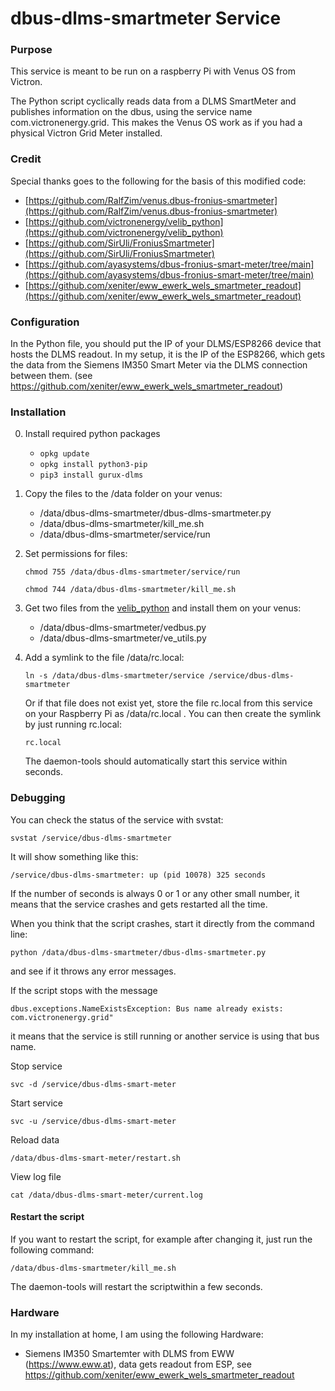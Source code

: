 # dbus-dlms-smartmeter Service

### Purpose

This service is meant to be run on a raspberry Pi with Venus OS from Victron.

The Python script cyclically reads data from a DLMS SmartMeter and publishes information on the dbus, using the service name com.victronenergy.grid. This makes the Venus OS work as if you had a physical Victron Grid Meter installed.

### Credit

Special thanks goes to the following for the basis of this modified code:

- [https://github.com/RalfZim/venus.dbus-fronius-smartmeter](https://github.com/RalfZim/venus.dbus-fronius-smartmeter)
- [https://github.com/victronenergy/velib_python](https://github.com/victronenergy/velib_python)
- [https://github.com/SirUli/FroniusSmartmeter](https://github.com/SirUli/FroniusSmartmeter)
- [https://github.com/ayasystems/dbus-fronius-smart-meter/tree/main](https://github.com/ayasystems/dbus-fronius-smart-meter/tree/main)
- [https://github.com/xeniter/eww_ewerk_wels_smartmeter_readout](https://github.com/xeniter/eww_ewerk_wels_smartmeter_readout)

### Configuration

In the Python file, you should put the IP of your DLMS/ESP8266 device that hosts the DLMS readout. In my setup, it is the IP of the ESP8266, which gets the data from the Siemens IM350 Smart Meter via the DLMS connection between them. (see https://github.com/xeniter/eww_ewerk_wels_smartmeter_readout)

### Installation

0. Install required python packages

   - `opkg update`
   - `opkg install python3-pip`
   - `pip3 install gurux-dlms`

1. Copy the files to the /data folder on your venus:

   - /data/dbus-dlms-smartmeter/dbus-dlms-smartmeter.py
   - /data/dbus-dlms-smartmeter/kill_me.sh
   - /data/dbus-dlms-smartmeter/service/run

2. Set permissions for files:

   `chmod 755 /data/dbus-dlms-smartmeter/service/run`

   `chmod 744 /data/dbus-dlms-smartmeter/kill_me.sh`

3. Get two files from the [velib_python](https://github.com/victronenergy/velib_python) and install them on your venus:

   - /data/dbus-dlms-smartmeter/vedbus.py
   - /data/dbus-dlms-smartmeter/ve_utils.py

4. Add a symlink to the file /data/rc.local:

   `ln -s /data/dbus-dlms-smartmeter/service /service/dbus-dlms-smartmeter`

   Or if that file does not exist yet, store the file rc.local from this service on your Raspberry Pi as /data/rc.local .
   You can then create the symlink by just running rc.local:
  
   `rc.local`

   The daemon-tools should automatically start this service within seconds.

### Debugging

You can check the status of the service with svstat:

`svstat /service/dbus-dlms-smartmeter`

It will show something like this:

`/service/dbus-dlms-smartmeter: up (pid 10078) 325 seconds`

If the number of seconds is always 0 or 1 or any other small number, it means that the service crashes and gets restarted all the time.

When you think that the script crashes, start it directly from the command line:

`python /data/dbus-dlms-smartmeter/dbus-dlms-smartmeter.py`

and see if it throws any error messages.

If the script stops with the message

`dbus.exceptions.NameExistsException: Bus name already exists: com.victronenergy.grid"`

it means that the service is still running or another service is using that bus name.

Stop service

`svc -d /service/dbus-dlms-smart-meter`

Start service

`svc -u /service/dbus-dlms-smart-meter`

Reload data

`/data/dbus-dlms-smart-meter/restart.sh`

View log file

`cat /data/dbus-dlms-smart-meter/current.log`

#### Restart the script

If you want to restart the script, for example after changing it, just run the following command:

`/data/dbus-dlms-smartmeter/kill_me.sh`

The daemon-tools will restart the scriptwithin a few seconds.

### Hardware

In my installation at home, I am using the following Hardware:

- Siemens IM350 Smartemter with DLMS from EWW (https://www.eww.at), data gets readout from ESP, see https://github.com/xeniter/eww_ewerk_wels_smartmeter_readout

